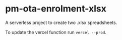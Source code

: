 # pm-ota-enrolment-xlsx

A serverless project to create two .xlsx spreadsheets.

To update the vercel function run `vercel --prod`.